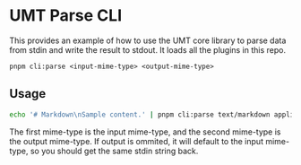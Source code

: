 # UMT Parse CLI

This provides an example of how to use the UMT core library to parse data from
stdin and write the result to stdout. It loads all the plugins in this repo.

`pnpm cli:parse <input-mime-type> <output-mime-type>`

## Usage

```bash
echo '# Markdown\nSample content.' | pnpm cli:parse text/markdown application/xml
```

The first mime-type is the input mime-type, and the second mime-type is the
output mime-type. If output is ommited, it will default to the input mime-type,
so you should get the same stdin string back.
